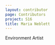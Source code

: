 ```yaml
---
layout: contributor
page: Contributors
project: S16
title: Maria Neblett
---
```

Environment Artist
